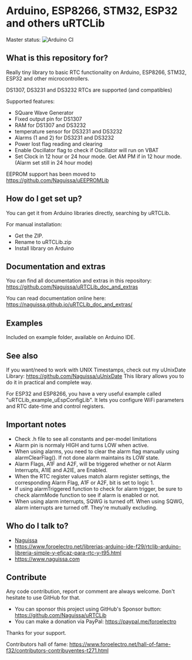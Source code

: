 # Arduino, ESP8266, STM32, ESP32 and others uRTCLib

Master status:  ![Arduino CI](https://github.com/Naguissa/uRTCLib/workflows/arduino_ci/badge.svg)


## What is this repository for?

Really tiny library to basic RTC functionality on Arduino, ESP8266, STM32, ESP32 and other microcontrollers.

DS1307, DS3231 and DS3232 RTCs are supported (and compatibles)


Supported features:
* SQuare Wave Generator
* Fixed output pin for DS1307
* RAM for DS1307 and DS3232
* temperature sensor for DS3231 and DS3232
* Alarms (1 and 2) for DS3231 and DS3232
* Power lost flag reading and clearing
* Enable Oscillator flag to check if Oscillator will run on VBAT
* Set Clock in 12 hour or 24 hour mode. Get AM PM if in 12 hour mode. (Alarm set still in 24 hour mode)

EEPROM support has been moved to https://github.com/Naguissa/uEEPROMLib



## How do I get set up?

You can get it from Arduino libraries directly, searching by uRTCLib.

For manual installation:

 * Get the ZIP.
 * Rename to uRTCLib.zip
 * Install library on Arduino



## Documentation and extras

You can find all documentation and extras in this repository: https://github.com/Naguissa/uRTCLib_doc_and_extras

You can read documentation online here: https://naguissa.github.io/uRTCLib_doc_and_extras/



## Examples

Included on example folder, available on Arduino IDE.


## See also

If you want/need to work with UNIX Timestamps, check out my uUnixDate Library: https://github.com/Naguissa/uUnixDate
This library allows you to do it in practical and complete way.

For ESP32 and ESP8266, you have a very useful example called "uRTCLib_example_uEspConfigLib".
It lets you configure WiFi parameters and RTC date-time and control registers.


## Important notes

 - Check .h file to see all constants and per-model limitations
 - Alarm pin is normaly HIGH and turns LOW when active.
 - When using alarms, you need to clear the alarm flag manually using alarmClearFlag(). If not done alarm maintains its LOW state.
 - Alarm Flags, A1F and A2F, will be triggered whether or not Alarm Interrupts, A1IE and A2IE, are Enabled.
 - When the RTC register values match alarm register settings, the corresponding Alarm Flag, A1F or A2F, bit is set to logic 1.
 - If using alarmTriggered function to check for alarm trigger, be sure to check alarmMode function to see if alarm is enabled or not.
 - When using alarm interrupts, SQWG is turned off. When using SQWG, alarm interrupts are turned off. They're mutually excluding.



## Who do I talk to?

 * [Naguissa](https://github.com/Naguissa)
 * https://www.foroelectro.net/librerias-arduino-ide-f29/rtclib-arduino-libreria-simple-y-eficaz-para-rtc-y-t95.html
 * https://www.naguissa.com



## Contribute

Any code contribution, report or comment are always welcome. Don't hesitate to use GitHub for that.


 * You can sponsor this project using GitHub's Sponsor button: https://github.com/Naguissa/uRTCLib
 * You can make a donation via PayPal: https://paypal.me/foroelectro


Thanks for your support.


Contributors hall of fame: https://www.foroelectro.net/hall-of-fame-f32/contributors-contribuyentes-t271.html

